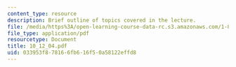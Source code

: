 ```yaml
---
content_type: resource
description: Brief outline of topics covered in the lecture.
file: /media/https%3A/open-learning-course-data-rc.s3.amazonaws.com/1-89-environmental-microbiology-fall-2004/033953f878166fb616f50a58122effd8_10_12_04.pdf
file_type: application/pdf
resourcetype: Document
title: 10_12_04.pdf
uid: 033953f8-7816-6fb6-16f5-0a58122effd8
---
```


